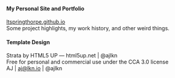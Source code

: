 #### My Personal Site and Portfolio
[ltspringthorpe.github.io](https://ltspringthorpe.github.io/)<br>
Some project highlights, my work history, and other weird things.

#### Template Design
Strata by HTML5 UP — html5up.net | @ajlkn<br>
Free for personal and commercial use under the CCA 3.0 license<br>
AJ | aj@lkn.io | @ajlkn
